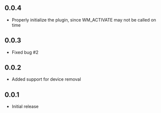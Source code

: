 ## 0.0.4

* Properly initialize the plugin, since WM_ACTIVATE may not be called on time

## 0.0.3

* Fixed bug #2

## 0.0.2

* Added support for device removal

## 0.0.1

* Initial release